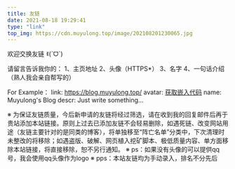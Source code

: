 ```yaml
---
title: 友链
date: 2021-08-18 19:29:41
type: "link"
top_img: https://cdn.muyulong.top/image/202108201230065.jpg
---
```

欢迎交换友链 ꉂ(ˊᗜˋ)

请留言告诉我你的：
1、主页地址
2、头像（HTTPS*）
3、名字
4、一句话介绍（熟人我会亲自帮写的）

For Example：
link: https://blog.muyulong.top/
avatar: [获取嵌入代码](https://cdn.jsdelivr.net/gh/muyulong/muyulong@V0.6/img/custom/avatar.png)
name: Muyulong's Blog
descr: Just write something...


※ 为保证友链质量，今后新申请的友链将经过筛选，请在收到我的回复邮件后再于贵站添加本站链接。原则上过去已添加友链不会轻易删除，如遇死链、改变网站用途（友链主要针对的是同类的博客），将单独移至“阵亡名单”分类中，下次清理时未整改的将移除；如遇盗版、破解、网页植入挖矿脚本、极低质量内容、单方面移除本站链接，将直接移除，恕不另行通知。
※ ps：如果没有头像的可以提供qq号，我会使用qq头像作为logo
※ pps：本站友链均为手动录入，排名不分先后